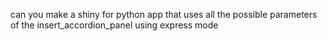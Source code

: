 can you make a shiny for python app that uses all the possible parameters of the insert_accordion_panel using express mode
